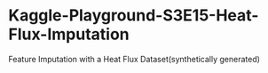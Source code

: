 # Kaggle-Playground-S3E15-Heat-Flux-Imputation
Feature Imputation  with a Heat Flux Dataset(synthetically generated)
